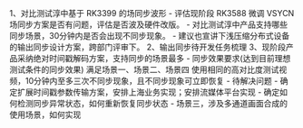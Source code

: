 1、对比测试淳中基于 RK3399 的场同步波形
	- 评估现阶段 RK3588 微调 VSYCN 场同步方案是否有问题，评估是否波及硬件改版。
	- 对比测试淳中产品支持哪些同步场景，30分钟内是否会出现不同步现象。
	- 建议也宣讲下浅压缩分布式设备的输出同步设计方案，跨部门评审下。
2、输出同步待开发任务梳理
3、现阶段产品采纳绝对时间戳解码方案，支持同步的场景最多
	- 同步效果要求(达到目前理想测试条件的同步效果)
	   满足场景一、场景二、场景四
	   使用相同的高对比度测试视频，10分钟内至多三次不同步现象，且不同步现象可立即恢复
	- 待解决问题
		- 确定扩展时间戳参数传输方案，安排上海业务实现；安排流媒体平台实现
		- 确定如何检测同步异常状态，如何重新恢复同步状态
		- 场景三，涉及多通道画面合成的使用场景，如何实现